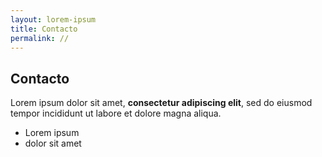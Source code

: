```yaml
---
layout: lorem-ipsum
title: Contacto
permalink: //
---
```

## **Contacto**

Lorem ipsum dolor sit amet, **consectetur adipiscing elit**, sed do eiusmod tempor incididunt ut labore et dolore magna aliqua.

*   Lorem ipsum
*   dolor sit amet
